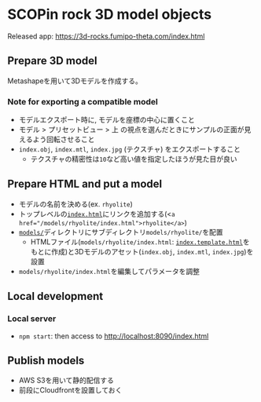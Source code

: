 # SCOPin rock 3D model objects

Released app: https://3d-rocks.fumipo-theta.com/index.html

## Prepare 3D model

Metashapeを用いて3Dモデルを作成する。

### Note for exporting a compatible model

- モデルエクスポート時に, モデルを座標の中心に置くこと
- モデル > プリセットビュー > 上 の視点を選んだときにサンプルの正面が見えるよう回転させること
- `index.obj`, `index.mtl`, `index.jpg` (テクスチャ) をエクスポートすること
  - テクスチャの精密性は`10`など高い値を指定したほうが見た目が良い

## Prepare HTML and put a model

- モデルの名前を決める(ex. `rhyolite`)
- トップレベルの[`index.html`](index.html)にリンクを追加する(<`a href="/models/rhyolite/index.html">rhyolite</a>`)
- [`models/`]("/models")ディレクトリにサブディレクトリ`models/rhyolite/`を配置
  - HTMLファイル(`models/rhyolite/index.html`: [`index.template.html`](index.template.html)をもとに作成)と3Dモデルのアセット(`index.obj`, `index.mtl`, `index.jpg`)を設置
- `models/rhyolite/index.html`を編集してパラメータを調整

## Local development

### Local server

- `npm start`: then access to [http://localhost:8090/index.html](http://localhost:8090/index.html)

## Publish models

- AWS S3を用いて静的配信する
- 前段にCloudfrontを設置しておく
